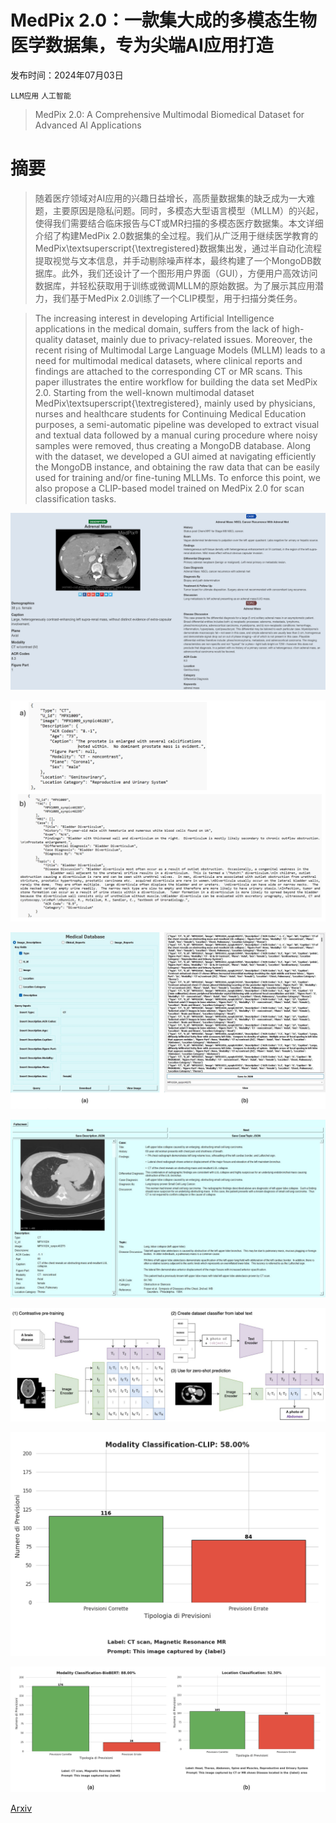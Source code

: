 # MedPix 2.0：一款集大成的多模态生物医学数据集，专为尖端AI应用打造

发布时间：2024年07月03日

`LLM应用` `人工智能`

> MedPix 2.0: A Comprehensive Multimodal Biomedical Dataset for Advanced AI Applications

# 摘要

> 随着医疗领域对AI应用的兴趣日益增长，高质量数据集的缺乏成为一大难题，主要原因是隐私问题。同时，多模态大型语言模型（MLLM）的兴起，使得我们需要结合临床报告与CT或MR扫描的多模态医疗数据集。本文详细介绍了构建MedPix 2.0数据集的全过程。我们从广泛用于继续医学教育的MedPix\textsuperscript{\textregistered}数据集出发，通过半自动化流程提取视觉与文本信息，并手动剔除噪声样本，最终构建了一个MongoDB数据库。此外，我们还设计了一个图形用户界面（GUI），方便用户高效访问数据库，并轻松获取用于训练或微调MLLM的原始数据。为了展示其应用潜力，我们基于MedPix 2.0训练了一个CLIP模型，用于扫描分类任务。

> The increasing interest in developing Artificial Intelligence applications in the medical domain, suffers from the lack of high-quality dataset, mainly due to privacy-related issues. Moreover, the recent rising of Multimodal Large Language Models (MLLM) leads to a need for multimodal medical datasets, where clinical reports and findings are attached to the corresponding CT or MR scans. This paper illustrates the entire workflow for building the data set MedPix 2.0. Starting from the well-known multimodal dataset MedPix\textsuperscript{\textregistered}, mainly used by physicians, nurses and healthcare students for Continuing Medical Education purposes, a semi-automatic pipeline was developed to extract visual and textual data followed by a manual curing procedure where noisy samples were removed, thus creating a MongoDB database. Along with the dataset, we developed a GUI aimed at navigating efficiently the MongoDB instance, and obtaining the raw data that can be easily used for training and/or fine-tuning MLLMs. To enforce this point, we also propose a CLIP-based model trained on MedPix 2.0 for scan classification tasks.

![MedPix 2.0：一款集大成的多模态生物医学数据集，专为尖端AI应用打造](../../../paper_images/2407.02994/overview_medpix.png)

![MedPix 2.0：一款集大成的多模态生物医学数据集，专为尖端AI应用打造](../../../paper_images/2407.02994/json_raw_v.png)

![MedPix 2.0：一款集大成的多模态生物医学数据集，专为尖端AI应用打造](../../../paper_images/2407.02994/query.png)

![MedPix 2.0：一款集大成的多模态生物医学数据集，专为尖端AI应用打造](../../../paper_images/2407.02994/interface.png)

![MedPix 2.0：一款集大成的多模态生物医学数据集，专为尖端AI应用打造](../../../paper_images/2407.02994/Clip_architecture.png)

![MedPix 2.0：一款集大成的多模态生物医学数据集，专为尖端AI应用打造](../../../paper_images/2407.02994/modality.png)

![MedPix 2.0：一款集大成的多模态生物医学数据集，专为尖端AI应用打造](../../../paper_images/2407.02994/ft-results.png)

[Arxiv](https://arxiv.org/abs/2407.02994)